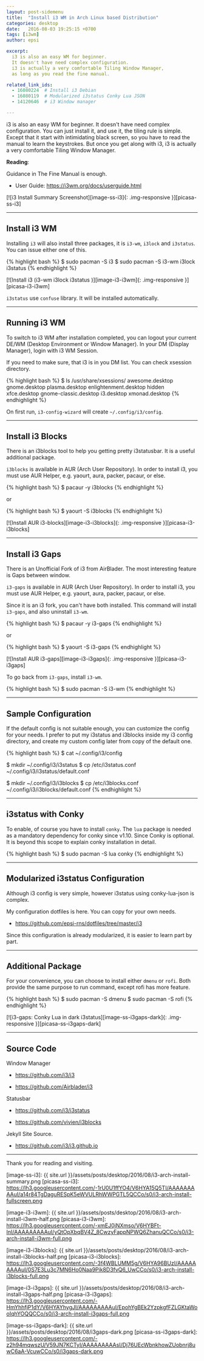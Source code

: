 ```yaml
---
layout: post-sidemenu
title:  "Install i3 WM in Arch Linux based Distribution"
categories: desktop
date:   2016-08-03 19:25:15 +0700
tags: [i3wm]
author: epsi

excerpt:
  i3 is also an easy WM for beginner.
  It doesn't have need complex configuration.
  i3 is actually a very comfortable Tiling Window Manager,
  as long as you read the fine manual.

related_link_ids:
  - 16080224  # Install i3 Debian
  - 16080119  # Modularized i3status Conky Lua JSON
  - 14120646  # i3 Window manager

---
```


i3 is also an easy WM for beginner.
It doesn't have need complex configuration.
You can just install it, and use it, the tiling rule is simple.
Except that it start with intimidating black screen,
so you have to read the manual to learn the keystrokes.
But once you get along with i3,
i3 is actually a very comfortable Tiling Window Manager.

**Reading**:

Guidance in The Fine Manual is enough.

* User Guide: <https://i3wm.org/docs/userguide.html>

[![i3 Install Summary Screenshot][image-ss-i3]{: .img-responsive }][picasa-ss-i3]

-- -- --

## Install i3 WM

Installing <code>i3</code> will also install three packages,
it is <code>i3-wm</code>, <code>i3lock</code> and <code>i3status</code>.
You can issue either one of this.

{% highlight bash %}
$ sudo pacman -S i3
$ sudo pacman -S i3-wm i3lock i3status 
{% endhighlight %}
 
[![Install i3 (i3-wm i3lock i3status )][image-i3-i3wm]{: .img-responsive }][picasa-i3-i3wm]

<code>i3status</code> use <code>confuse</code> library.
It will be installed automatically.

-- -- --

## Running i3 WM

To switch to i3 WM after installation completed,
you can logout your current DE/WM (Desktop Environment or Window Manager).
In your DM (Display Manager), login with i3 WM Session.

If you need to make sure, that i3 is in you DM list.
You can check xsession directory.

{% highlight bash %}
$ ls /usr/share/xsessions/
awesome.desktop        gnome.desktop  plasma.desktop
enlightenment.desktop  hidden         xfce.desktop
gnome-classic.desktop  i3.desktop     xmonad.desktop
{% endhighlight %}

On first run, <code>i3-config-wizard</code> will
create <code class="code-file">~/.config/i3/config</code>.

-- -- --

## Install i3 Blocks

There is an i3blocks tool to help you getting pretty i3statusbar.
It is a useful additional package.

<code>i3blocks</code> is available in AUR (Arch User Repository).
In order to install i3, you must use AUR Helper,
e.g. yaourt, aura, packer, pacaur, or else.

{% highlight bash %}
$ pacaur -y i3blocks
{% endhighlight %}

or

{% highlight bash %}
$ yaourt -S i3blocks
{% endhighlight %}

[![Install AUR i3-blocks][image-i3-i3blocks]{: .img-responsive }][picasa-i3-i3blocks]

-- -- --

## Install i3 Gaps

There is an Unofficial Fork of i3 from AirBlader.
The most interesting feature is Gaps between window.

<code>i3-gaps</code> is available in AUR (Arch User Repository).
In order to install i3, you must use AUR Helper,
e.g. yaourt, aura, packer, pacaur, or else.

Since it is an i3 fork, you can't have both installed.
This command will install <code>i3-gaps</code>,
and also uninstall <code>i3-wm</code>.

{% highlight bash %}
$ pacaur -y i3-gaps
{% endhighlight %}

or

{% highlight bash %}
$ yaourt -S i3-gaps
{% endhighlight %}

[![Install AUR i3-gaps][image-i3-i3gaps]{: .img-responsive }][picasa-i3-i3gaps]

To go back from <code>i3-gaps</code>,
install <code>i3-wm</code>.

{% highlight bash %}
$ sudo pacman -S i3-wm 
{% endhighlight %}

-- -- --

## Sample Configuration

If the default config is not suitable enough,
you can customize the config for your needs.
I prefer to put my i3status and i3blocks
inside my i3 config directory,
and create my custom config later from copy of the default one.

{% highlight bash %}
$ cat ~/.config/i3/config

$ mkdir ~/.config/i3/i3status
$ cp /etc/i3status.conf ~/.config/i3/i3status/default.conf

$ mkdir ~/.config/i3/i3blocks
$ cp /etc/i3blocks.conf ~/.config/i3/i3blocks/default.conf
{% endhighlight %}

-- -- --

## i3status with Conky

To enable, of course you have to install <code>conky</code>.
The <code>lua</code> package is needed as a mandatory dependency for conky since v1.10.
Since Conky is optional. It is beyond this scope 
to explain conky installation in detail.

{% highlight bash %}
$ sudo pacman -S lua conky
{% endhighlight %}

-- -- --

## Modularized i3status Configuration

Although i3 config is very simple,
however i3status using conky-lua-json is complex.

My configuration dotfiles is here.
You can copy for your own needs.

* <https://github.com/epsi-rns/dotfiles/tree/master/i3>

Since this configuration is already modularized,
it is easier to learn part by part.

-- -- --

## Additional Package

For your convenience,
you can choose to install either <code>dmenu</code> or <code>rofi</code>.
Both provide the same purpose to run command,
except rofi has more feature.

{% highlight bash %}
$ sudo pacman -S dmenu
$ sudo pacman -S rofi
{% endhighlight %}

[![i3-gaps: Conky Lua in dark i3status][image-ss-i3gaps-dark]{: .img-responsive }][picasa-ss-i3gaps-dark]

-- -- --

## Source Code

Window Manager

* <https://github.com/i3/i3>

* <https://github.com/Airblader/i3>

Statusbar

* <https://github.com/i3/i3status>

* <https://github.com/vivien/i3blocks>

Jekyll Site Source.

* <https://github.com/i3/i3.github.io>


-- -- --

Thank you for reading and visiting.


[//]: <> ( -- -- -- links below -- -- -- )

[image-ss-i3]: {{ site.url }}/assets/posts/desktop/2016/08/i3-arch-install-summary.png
[picasa-ss-i3]: https://lh3.googleusercontent.com/-1rU0U1ffYO4/V6HYA15Q5TI/AAAAAAAAAuI/a14r84TgDaguRESpK5eWVULRhWWPGTL5QCCo/s0/i3-arch-install-fullscreen.png

[image-i3-i3wm]: {{ site.url }}/assets/posts/desktop/2016/08/i3-arch-install-i3wm-half.png
[picasa-i3-i3wm]: https://lh3.googleusercontent.com/-xmEJ0jNXmso/V6HYBFt-InI/AAAAAAAAAuI/yQtOpXbqBV4Z_8CwzyFappNPWQ6ZhanuQCCo/s0/i3-arch-install-i3wm-full.png

[image-i3-i3blocks]: {{ site.url }}/assets/posts/desktop/2016/08/i3-arch-install-i3blocks-half.png
[picasa-i3-i3blocks]: https://lh3.googleusercontent.com/-3f4WBLUMM5g/V6HYA96BUzI/AAAAAAAAAuI/0S7E3Lu3c7MN6Ho0Naa9Pik8D3fvQ6_UwCCo/s0/i3-arch-install-i3blocks-full.png

[image-i3-i3gaps]: {{ site.url }}/assets/posts/desktop/2016/08/i3-arch-install-i3gaps-half.png
[picasa-i3-i3gaps]: https://lh3.googleusercontent.com/-HmYhhfjP1dY/V6HYAYhygJI/AAAAAAAAAuI/EpohYgBEk2YzpkgfFZLGKtaWooIqhYOQQCCo/s0/i3-arch-install-i3gaps-full.png

[image-ss-i3gaps-dark]: {{ site.url }}/assets/posts/desktop/2016/08/i3gaps-dark.png
[picasa-ss-i3gaps-dark]: https://lh3.googleusercontent.com/-z2h94mqwszU/V59JN7KCTyI/AAAAAAAAAsI/Dj76UEcWbnkhowZUobnrj8uwC6aA-VcuwCCo/s0/i3gaps-dark.png
